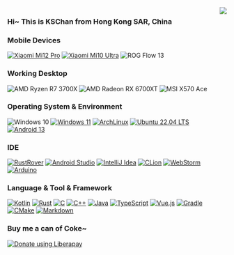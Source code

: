 <img align="right" src="https://github-readme-stats.vercel.app/api?username=1552980358&show_icons=true">

### Hi~ This is KSChan from Hong Kong SAR, China

### Mobile Devices
[![Xiaomi Mi12 Pro](https://img.shields.io/badge/Mi%2012%20Pro-fd4900?style=flat-square&logo=xiaomi&logoColor=FFF)](https://www.mi.com/hk/product/xiaomi-12-pro/)
[![Xiaomi Mi10 Ultra](https://img.shields.io/badge/Mi%2010%20Ultra-fd4900?style=flat-square&logo=xiaomi&logoColor=FFF)](https://www.mi.com/mi10ultra)
![ROG Flow 13](https://img.shields.io/badge/Flow%20%2013-ff0029?style=flat-square&logo=republicofgamers&logoColor=FFF)

### Working Desktop
![AMD Ryzen R7 3700X](https://img.shields.io/badge/AMD%20Ryzen%20R7%203700X-DD0031?style=flat-square&logo=amd&logoColor=FFF)
![AMD Radeon RX 6700XT](https://img.shields.io/badge/AMD%20Radeon%20RX%206700XT-DD0031?style=flat-square&logo=amd&logoColor=FFF)
![MSI X570 Ace](https://img.shields.io/badge/MSI%20X570%20Ace-E6000A?style=flat-square&logo=msi&logoColor=FFF)

### Operating System & Environment
![Windows 10](https://img.shields.io/badge/Windows%2010-0096E4?style=flat-square&logo=windows&logoColor=FFF)
[![Windows 11](https://img.shields.io/badge/Windows%2011-00adef?style=flat-square&logo=windows&logoColor=FFF)](https://www.microsoft.com/en-us/windows/windows-11)
[![ArchLinux](https://img.shields.io/badge/ArchLinux-1793D1?style=flat-square&logo=archlinux&logoColor=FFF)](https://archlinux.org/)
[![Ubuntu 22.04 LTS](https://img.shields.io/badge/Ubuntu%2022.04%20LTS-E95420?style=flat-square&logo=ubuntu&logoColor=FFF)](https://ubuntu.com/)
[![Android 13](https://img.shields.io/badge/Android%2013-3ddc84?style=flat-square&logo=android&logoColor=FFF)](https://www.android.com/android-13/)

### IDE
[![RustRover](https://img.shields.io/badge/RustRover-000?style=flat-square&logo=jetbrains&logoColor=FFF)](https://www.jetbrains.com/rust/)
[![Android Studio](https://img.shields.io/badge/Android%20Studio-3DDC84?style=flat-square&logo=androidstudio&logoColor=FFF)](https://developer.android.com/studio)
[![IntelliJ Idea](https://img.shields.io/badge/IntelliJ%20Idea-8241DD?style=flat-square&logo=intellijidea&logoColor=FFF)](https://www.jetbrains.com/idea/)
[![CLion](https://img.shields.io/badge/CLion-00DD7C?style=flat-square&logo=clion&logoColor=FFF)](https://www.jetbrains.com/clion/)
[![WebStorm](https://img.shields.io/badge/WebStorm-07C3F2?style=flat-square&logo=webstorm&logoColor=FFF)](https://www.jetbrains.com/webstorm/)
[![Arduino](https://img.shields.io/badge/Arduino-008084?style=flat-square&logo=arduino&logoColor=FFF)](https://www.arduino.cc/)

### Language & Tool & Framework
[![Kotlin](https://img.shields.io/badge/Kotlin-7F52FF?style=flat-square&logo=kotlin&logoColor=FFF)](https://kotlinlang.org/)
[![Rust](https://img.shields.io/badge/Rust-000000?style=flat-square&logo=rust&logoColor=FFF)](https://www.rust-lang.org/)
[![C](https://img.shields.io/badge/C-1476B4?style=flat-square&logo=c&logoColor=FFF)](https://clang.llvm.org/)
[![C++](https://img.shields.io/badge/C++-004283?style=flat-square&logo=cplusplus&logoColor=FFF)](https://clang.llvm.org/)
[![Java](https://img.shields.io/badge/Java-E11F22?style=flat-square&logo=java&logoColor=FFF)](https://java.com/)
[![TypeScript](https://img.shields.io/badge/TypeScript-2F74C0?style=flat-square&logo=typescript&logoColor=FFF)](https://www.typescriptlang.org/)
[![Vue.js](https://img.shields.io/badge/Vue.js-42B883?style=flat-square&logo=vuedotjs&logoColor=FFF)](https://vuejs.org/)
[![Gradle](https://img.shields.io/badge/Gradle-02303A?style=flat-square&logo=gradle&logoColor=FFF)](https://gradle.org/)
[![CMake](https://img.shields.io/badge/CMake-BE212A?style=flat-square&logo=cmake&logoColor=FFF)](https://cmake.org/)
[![Markdown](https://img.shields.io/badge/Markdown-000?style=flat-square&logo=markdown&logoColor=FFF)](https://www.markdownguide.org/)

### Buy me a can of Coke~
<noscript><a href="https://liberapay.com/ks.chan/donate"><img alt="Donate using Liberapay" src="https://liberapay.com/assets/widgets/donate.svg"></a></noscript>
